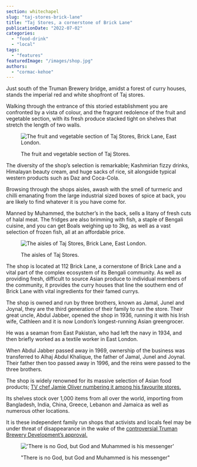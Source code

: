```yaml
---
section: whitechapel
slug: "taj-stores-brick-lane"
title: "Taj Stores, a cornerstone of Brick Lane"
publicationDate: "2022-07-02"
categories: 
  - "food-drink"
  - "local"
tags: 
  - "features"
featuredImage: "/images/shop.jpg"
authors: 
  - "cormac-kehoe"
---
```


Just south of the Truman Brewery bridge, amidst a forest of curry houses, stands the imperial red and white shopfront of Taj stores. 

Walking through the entrance of this storied establishment you are confronted by a vista of colour, and the fragrant redolence of the fruit and vegetable section, with its fresh produce stacked tight on shelves that stretch the length of two walls. 

<figure>

![The fruit and vegetable section of Taj Stores, Brick Lane, East London.](/images/veg-n-fruit-1024x683.jpg)

<figcaption>

The fruit and vegetable section of Taj Stores.

</figcaption>

</figure>

The diversity of the shop’s selection is remarkable; Kashmirian fizzy drinks, Himalayan beauty cream, and huge sacks of rice, sit alongside typical western products such as Daz and Coca-Cola.

Browsing through the shops aisles, awash with the smell of turmeric and chilli emanating from the large industrial sized boxes of spice at back, you are likely to find whatever it is you have come for. 

Manned by Muhammed, the butcher’s in the back, sells a litany of fresh cuts of halal meat. The fridges are also brimming with fish, a staple of Bengali cuisine, and you can get Boals weighing up to 3kg, as well as a vast selection of frozen fish, all at an affordable price.

<figure>

![The aisles of Taj Stores, Brick Lane, East London.](/images/aisles-1024x683.jpg)

<figcaption>

The aisles of Taj Stores.

</figcaption>

</figure>

The shop is located at 112 Brick Lane, a cornerstone of Brick Lane and a vital part of the complex ecosystem of its Bengali community. As well as providing fresh, difficult to source Asian produce to individual members of the community, it provides the curry houses that line the southern end of Brick Lane with vital ingredients for their famed currys.

The shop is owned and run by three brothers, known as Jamal, Junel and Joynal, they are the third generation of their family to run the store. Their great uncle, Abdul Jabber, opened the shop in 1936, running it with his Irish wife, Cathleen and it is now London’s longest-running Asian greengrocer. 

He was a seaman from East Pakistan, who had left the navy in 1934, and then briefly worked as a textile worker in East London.

When Abdul Jabber passed away in 1969, ownership of the business was transferred to Alhaj Abdul Khalique, the father of Jamal, Junel and Joynal. Their father then too passed away in 1996, and the reins were passed to the three brothers. 

The shop is widely renowned for its massive selection of Asian food products; [TV chef Jamie Oliver numbering it among his favourite stores.](https://beyondbanglatown.org.uk/street/taj-stores/)

Its shelves stock over 1,000 items from all over the world, importing from Bangladesh, India, China, Greece, Lebanon and Jamaica as well as numerous other locations. 

It is these independent family run shops that activists and locals feel may be under threat of disappearance in the wake of the [controversial Truman Brewery Development’s approval.](https://whitechapellondon.co.uk/save-brick-lane-truman-brewery-development/)

<figure>

!['There is no God, but God and Muhammed is his messenger'](/images/mirrror-1024x683.jpg)

<figcaption>

"There is no God, but God and Muhammed is his messenger"

</figcaption>

</figure>
